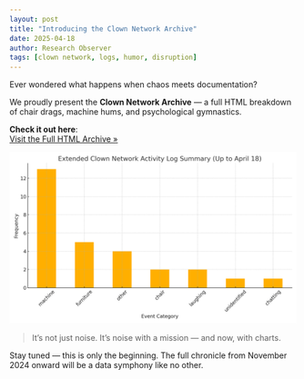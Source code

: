 ```yaml
---
layout: post
title: "Introducing the Clown Network Archive"
date: 2025-04-18
author: Research Observer
tags: [clown network, logs, humor, disruption]
---
```


Ever wondered what happens when chaos meets documentation?

We proudly present the **Clown Network Archive** — a full HTML breakdown of chair drags, machine hums, and psychological gymnastics.

**Check it out here**:  
[Visit the Full HTML Archive »](/clown-network/)

![Clown Chart Preview](/clown-network/extended_clown_network_activity_summary.png)

> It’s not just noise. It’s noise with a mission — and now, with charts.

Stay tuned — this is only the beginning. The full chronicle from November 2024 onward will be a data symphony like no other.
